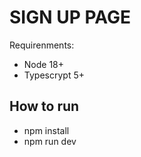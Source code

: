 # SIGN UP PAGE

Requirenments:

- Node 18+
- Typescrypt 5+

## How to run

- npm install
- npm run dev
